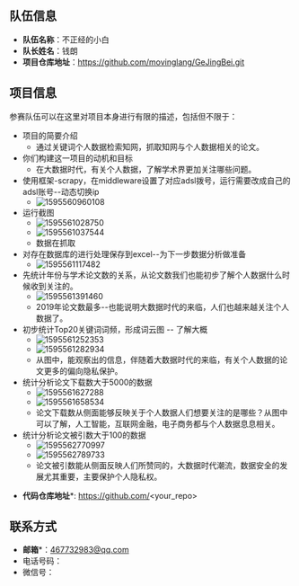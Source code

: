 ## 队伍信息

* **队伍名称**：不正经的小白
* **队长姓名**：钱朗
* **项目仓库地址**：https://github.com/movinglang/GeJingBei.git


## 项目信息

参赛队伍可以在这里对项目本身进行有限的描述，包括但不限于：
 * 项目的简要介绍
   + 通过关键词个人数据检索知网，抓取知网与个人数据相关的论文。
 * 你们构建这一项目的动机和目标
   + 在大数据时代，有关个人数据，了解学术界更加关注哪些问题。
* 使用框架-scrapy，在middleware设置了对应adsl拨号，运行需要改成自己的adsl账号--动态切换ip
  + ![1595560960108](C:\Users\46773\Desktop\隔镜杯\GeJing-Cup-master\submissions\不正经的小白.assets\1595560960108.png)
* 运行截图
  + ![1595561028750](C:\Users\46773\Desktop\隔镜杯\GeJing-Cup-master\submissions\不正经的小白.assets\1595561028750.png)
  + ![1595561037544](C:\Users\46773\Desktop\隔镜杯\GeJing-Cup-master\submissions\不正经的小白.assets\1595561037544.png)
  + 数据在抓取
* 对存在数据库的进行处理保存到excel--为下一步数据分析做准备
  + ![1595561117482](C:\Users\46773\Desktop\隔镜杯\GeJing-Cup-master\submissions\不正经的小白.assets\1595561117482.png)
* 先统计年份与学术论文数的关系，从论文数我们也能初步了解个人数据什么时候收到关注的。
  + ![1595561391460](C:\Users\46773\Desktop\隔镜杯\GeJing-Cup-master\submissions\不正经的小白.assets\1595561391460.png)
  + 2019年论文数最多--也能说明大数据时代的来临，人们也越来越关注个人数据了。
* 初步统计Top20关键词词频，形成词云图 -- 了解大概
  + ![1595561252353](C:\Users\46773\Desktop\隔镜杯\GeJing-Cup-master\submissions\不正经的小白.assets\1595561252353.png)
  + ![1595561282934](C:\Users\46773\Desktop\隔镜杯\GeJing-Cup-master\submissions\不正经的小白.assets\1595561282934.png)
  + 从图中，能观察出的信息，伴随着大数据时代的来临，有关个人数据的论文更多的偏向隐私保护。
* 统计分析论文下载数大于5000的数据
  + ![1595561627288](C:\Users\46773\Desktop\隔镜杯\GeJing-Cup-master\submissions\不正经的小白.assets\1595561627288.png)
  + ![1595561658534](C:\Users\46773\Desktop\隔镜杯\GeJing-Cup-master\submissions\不正经的小白.assets\1595561658534.png)
  + 论文下载数从侧面能够反映关于个人数据人们想要关注的是哪些？从图中可以了解，人工智能，互联网金融，电子商务都与个人数据息息相关。
* 统计分析论文被引数大于100的数据
  + ![1595562770997](C:\Users\46773\Desktop\隔镜杯\GeJing-Cup-master\submissions\不正经的小白.assets\1595562770997.png)
  + ![1595562789733](C:\Users\46773\Desktop\隔镜杯\GeJing-Cup-master\submissions\不正经的小白.assets\1595562789733.png)
  + 论文被引数能从侧面反映人们所赞同的，大数据时代潮流，数据安全的发展尤其重要，主要保护个人隐私权。


> 

* **代码仓库地址***: https://github.com/<your_repo> 



## 联系方式
* **邮箱***：467732983@qq.com
* 电话号码：
* 微信号：
